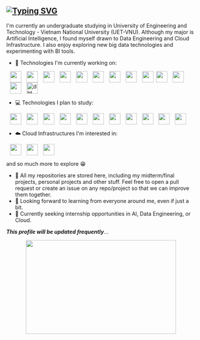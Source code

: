 ## [![Typing SVG](https://readme-typing-svg.demolab.com?font=Rye&duration=3000&pause=500&color=F7C715&vCenter=true&width=435&lines=Xin+chao+%F0%9F%91%8B+;The+name's+Thanh%2C+Nguyen+Thanh+%F0%9F%98%8E;Dream+to+be+a+Data+Engineer+!+%F0%9F%9A%80+)](https://git.io/typing-svg)


<!--
**hnahtneyugn/hnahtneyugn** is a ✨ _special_ ✨ repository because its `README.md` (this file) appears on your GitHub profile.

Here are some ideas to get you started:

- 🔭 I’m currently working on ...
- 🌱 I’m currently learning ...
- 👯 I’m looking to collaborate on ...
- 🤔 I’m looking for help with ...
- 💬 Ask me about ...
- 📫 How to reach me: ...
- 😄 Pronouns: ...
- ⚡ Fun fact: ...
-->

I'm currently an undergraduate studying in University of Engineering and Technology - Vietnam National University (UET-VNU). Although my major is Artificial Intelligence, I found myself drawn to Data Engineering and Cloud Infrastructure. I also enjoy exploring new big data technologies and experimenting with BI tools.

- 📖 Technologies I'm currently working on:

[<img src="https://cdn.jsdelivr.net/gh/devicons/devicon@latest/icons/python/python-original.svg" height=30 width=30 style="vertical-align:middle; margin-left:10px"/>](https://www.python.org/) [<img src="https://cdn.jsdelivr.net/gh/devicons/devicon@latest/icons/jupyter/jupyter-original.svg" height=30 width=30 style="vertical-align:middle; margin-left:10px"/>](https://jupyter.org/) [<img src="https://cdn.jsdelivr.net/gh/devicons/devicon@latest/icons/mysql/mysql-original.svg" height=30 width=30 style="vertical-align:middle; margin-left:10px"/>](https://www.mysql.com/) [<img src="https://cdn.jsdelivr.net/gh/devicons/devicon@latest/icons/postgresql/postgresql-original.svg" height=30 width=30 style="vertical-align:middle; margin-left:10px"/>](https://www.postgresql.org/)  [<img src="https://cdn.jsdelivr.net/gh/devicons/devicon@latest/icons/bash/bash-original.svg" height=30 width=30 style="vertical-align:middle; margin-left:10px"/>](https://www.gnu.org/software/bash/)  [<img src="https://cdn.jsdelivr.net/gh/devicons/devicon@latest/icons/pandas/pandas-original.svg" height=30 width=30 style="vertical-align:middle; margin-left:10px"/>](https://pandas.pydata.org/) [<img src="https://cdn.jsdelivr.net/gh/devicons/devicon@latest/icons/apachespark/apachespark-original.svg" height=30 width=30 style="vertical-align:middle; margin-left:10px"/>](https://spark.apache.org/) [<img src="https://cdn.jsdelivr.net/gh/devicons/devicon@latest/icons/apacheairflow/apacheairflow-original.svg" height=30 width=30 style="vertical-align:middle; margin-left:10px"/>](https://airflow.apache.org/) [<img src="https://cdn.jsdelivr.net/gh/devicons/devicon@latest/icons/linux/linux-original.svg" height=30 width=30 style="vertical-align:middle; margin-left:10px"/>](https://www.linux.org/)  [<img src="https://www.svgrepo.com/download/354428/tableau-icon.svg" height=30 width=30 style="vertical-align:middle; margin-left:4px" height=30 width=30 style="vertical-align:middle; margin-left:10px"/>](https://www.tableau.com/) [<img src="https://cdn.jsdelivr.net/gh/devicons/devicon@latest/icons/docker/docker-original.svg" height=30 width=30 style="vertical-align:middle; margin-left:10px"/>](https://www.docker.com/) [<img src="https://cdn.jsdelivr.net/gh/devicons/devicon@latest/icons/terraform/terraform-original.svg" height=30 width=30 style="vertical-align:middle; margin-left:10px"/>](https://developer.hashicorp.com/terraform) [<img src="https://logo.svgcdn.com/l/dbt-icon.svg" alt="dbt" width="30" height="30" style="vertical-align:middle; margin-left:10px" />](https://www.getdbt.com/) 


- 💻 Technologies I plan to study:
  
[<img src="https://cdn.jsdelivr.net/gh/devicons/devicon@latest/icons/java/java-original.svg" height=30 width=30 style="vertical-align:middle; margin-left:10px"/>](https://www.java.com/en/) [<img src="https://cdn.jsdelivr.net/gh/devicons/devicon@latest/icons/scala/scala-original.svg" height=30 width=30 style="vertical-align:middle; margin-left:10px"/>](https://www.scala-lang.org/) [<img src="https://openwhisk.apache.org/images/icons/icon-kafka-white-trans.png" height=30 width=30 style="vertical-align:middle; margin-left:10px"/>](https://kafka.apache.org/) [<img src="https://cdn.jsdelivr.net/gh/devicons/devicon@latest/icons/mongodb/mongodb-original.svg" height=30 width=30 style="vertical-align:middle; margin-left:10px" />](https://www.mongodb.com/) [<img src="https://cdn.jsdelivr.net/gh/devicons/devicon@latest/icons/cassandra/cassandra-original.svg" height=30 width=30 style="vertical-align:middle; margin-left:10px"/>](https://cassandra.apache.org/_/index.html) [<img src="https://cdn.jsdelivr.net/gh/devicons/devicon@latest/icons/kubernetes/kubernetes-original.svg" height=30 width=30 style="vertical-align:middle; margin-left:10px"/>](https://kubernetes.io/) [<img src="https://cdn.jsdelivr.net/gh/devicons/devicon@latest/icons/redis/redis-original.svg" height=30 width=30 style="vertical-align:middle; margin-left:10px"/>](https://redis.io/) [<img src="https://cdn.brandfetch.io/idJz-fGD_q/theme/dark/symbol.svg?c=1bxid64Mup7aczewSAYMX&t=1668517499361" height=30 width=30 style="vertical-align:middle; margin-left:10px"/>](https://www.snowflake.com/en/) [<img src="https://cdn.brandfetch.io/idRQnww1jo/theme/dark/symbol.svg?c=1bxid64Mup7aczewSAYMX&t=1700592651786" height=30 width=30 style="vertical-align:middle; margin-left:10px"/>](https://www.prefect.io/) [<img src="https://cdn.jsdelivr.net/gh/devicons/devicon@latest/icons/hadoop/hadoop-original.svg" height=30 width=30 style="vertical-align:middle; margin-left:10px"/>](https://hadoop.apache.org/)  [<img src="https://flink.apache.org/img/logo/png/200/flink_squirrel_200_color.png" height=30 width=30 style="vertical-align:middle; margin-left:10px"/>](https://flink.apache.org/) 


- ☁️ Cloud Infrastructures I'm interested in:
  
[<img src="https://cdn.jsdelivr.net/gh/devicons/devicon@latest/icons/googlecloud/googlecloud-original.svg" height=30 width=30 style="vertical-align:middle; margin-left:10px"/>](https://cloud.google.com/) [<img src="https://cdn.jsdelivr.net/gh/devicons/devicon@latest/icons/amazonwebservices/amazonwebservices-plain-wordmark.svg" height=30 width=30 style="vertical-align:middle; margin-left:10px"/>](https://aws.amazon.com/) [<img src="https://cdn.jsdelivr.net/gh/devicons/devicon@latest/icons/azure/azure-original.svg" height=30 width=30 style="vertical-align:middle; margin-left:10px"/>](https://azure.microsoft.com/en-us/) 


and so much more to explore 😁


- 📔 All my repositories are stored here, including my midterm/final projects, personal projects and other stuff. Feel free to open a pull request or create an issue on any repo/project so that we can improve them together.
- 🍻 Looking forward to learning from everyone around me, even if just a bit.
- 🏢 Currently seeking internship opportunities in AI, Data Engineering, or Cloud.


_**This profile will be updated frequently**_...

<img src="https://media.giphy.com/media/v1.Y2lkPTc5MGI3NjExYW03N245MHgzeTNtNnh3anZndXAyMzFxMGNoN2xpa2l3ZDZhN2V2ciZlcD12MV9naWZzX3NlYXJjaCZjdD1n/CjmvTCZf2U3p09Cn0h/giphy.gif" width="400" height="250" style="display:block; margin:auto;" />
